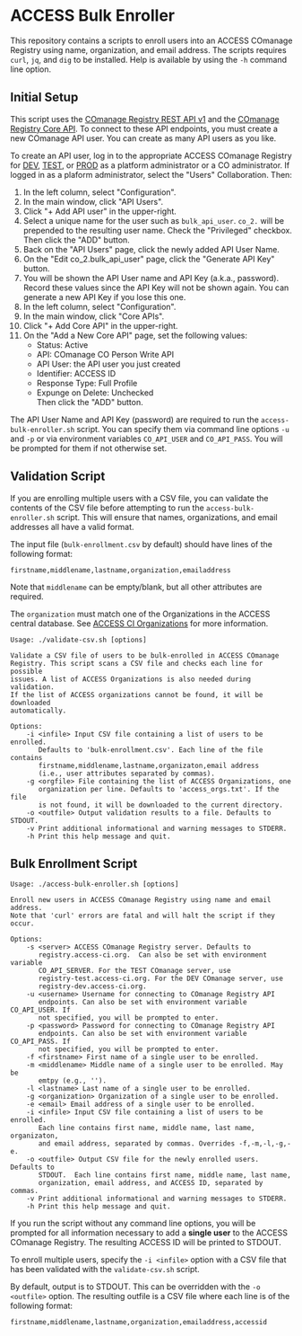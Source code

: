 # ACCESS Bulk Enroller

This repository contains a scripts to enroll users into an ACCESS COmanage
Registry using name, organization, and email address. The scripts
requires `curl`, `jq`, and `dig` to be installed. Help is available by using
the `-h` command line option. 

## Initial Setup

This script uses the [COmanage Registry REST API
v1](https://spaces.at.internet2.edu/display/COmanage/REST+API+v1) and the
[COmanage Registry Core
API](https://spaces.at.internet2.edu/display/COmanage/Core+API). To connect
to these API endpoints, you must create a new COmanage API user. You can
create as many API users as you like. 

To create an API user, log in to the appropriate ACCESS COmanage
Registry for [DEV](https://registry-dev.access-ci.org/),
[TEST](https://registry-test.access-ci.org/), or
[PROD](https://registry.access-ci.org/) as a platform administrator or a CO
administrator. If logged in as a plaform administrator, select the
"Users" Collaboration. Then:

1. In the left column, select "Configuration".
1. In the main window, click "API Users".
1. Click "+ Add API user" in the upper-right.
1. Select a unique name for the user such as `bulk_api_user`. `co_2.`
   will be prepended to the resulting user name. Check the "Privileged"
   checkbox. Then click the "ADD" button.
1. Back on the "API Users" page, click the newly added API User Name.
1. On the "Edit co\_2.bulk\_api\_user" page, click the "Generate API Key"
   button.
1. You will be shown the API User name and API Key (a.k.a., password).
   Record these values since the API Key will not be shown again. You can
   generate a new API Key if you lose this one.
1. In the left column, select "Configuration".
1. In the main window, click "Core APIs".
1. Click "+ Add Core API" in the upper-right.
1. On the "Add a New Core API" page, set the following values:
   - Status: Active
   - API: COmanage CO Person Write API
   - API User: the API user you just created
   - Identifier: ACCESS ID
   - Response Type: Full Profile
   - Expunge on Delete: Unchecked  
   Then click the "ADD" button.

The API User Name and API Key (password) are required to run the
`access-bulk-enroller.sh` script. You can specify them via command line
options `-u` and `-p` or via environment variables `CO_API_USER` and
`CO_API_PASS`. You will be prompted for them if not otherwise set.

## Validation Script

If you are enrolling multiple users with a CSV file, you can validate the
contents of the CSV file before attempting to run the
`access-bulk-enroller.sh` script. This will ensure that names, organizations,
and email addresses all have a valid format.

The input file (`bulk-enrollment.csv` by default) should have lines of the
following format:

```
firstname,middlename,lastname,organization,emailaddress
```

Note that `middlename` can be empty/blank, but all other attributes are
required.

The `organization` must match one of the Organizations in the ACCESS central
database. See [ACCESS CI Organizations](access_orgs.md) for more
information.

```
Usage: ./validate-csv.sh [options]

Validate a CSV file of users to be bulk-enrolled in ACCESS COmanage
Registry. This script scans a CSV file and checks each line for possible
issues. A list of ACCESS Organizations is also needed during validation.
If the list of ACCESS organizations cannot be found, it will be downloaded
automatically.

Options:
    -i <infile> Input CSV file containing a list of users to be enrolled.
       Defaults to 'bulk-enrollment.csv'. Each line of the file contains
       firstname,middlename,lastname,organizaton,email address
       (i.e., user attributes separated by commas).
    -g <orgfile> File containing the list of ACCESS Organizations, one
       organization per line. Defaults to 'access_orgs.txt'. If the file
       is not found, it will be downloaded to the current directory.
    -o <outfile> Output validation results to a file. Defaults to STDOUT.
    -v Print additional informational and warning messages to STDERR.
    -h Print this help message and quit.
```

## Bulk Enrollment Script

```
Usage: ./access-bulk-enroller.sh [options]

Enroll new users in ACCESS COmanage Registry using name and email address.
Note that 'curl' errors are fatal and will halt the script if they occur.

Options:
    -s <server> ACCESS COmanage Registry server. Defaults to
       registry.access-ci.org.  Can also be set with environment variable
       CO_API_SERVER. For the TEST COmanage server, use
       registry-test.access-ci.org. For the DEV COmanage server, use
       registry-dev.access-ci.org.
    -u <username> Username for connecting to COmanage Registry API
       endpoints. Can also be set with environment variable CO_API_USER. If
       not specified, you will be prompted to enter.
    -p <password> Password for connecting to COmanage Registry API
       endpoints. Can also be set with environment variable CO_API_PASS. If
       not specified, you will be prompted to enter.
    -f <firstname> First name of a single user to be enrolled.
    -m <middlename> Middle name of a single user to be enrolled. May be
       emtpy (e.g., '').
    -l <lastname> Last name of a single user to be enrolled.
    -g <organization> Organization of a single user to be enrolled.
    -e <email> Email address of a single user to be enrolled.
    -i <infile> Input CSV file containing a list of users to be enrolled.
       Each line contains first name, middle name, last name, organizaton,
       and email address, separated by commas. Overrides -f,-m,-l,-g,-e.
    -o <outfile> Output CSV file for the newly enrolled users. Defaults to
       STDOUT.  Each line contains first name, middle name, last name,
       organization, email address, and ACCESS ID, separated by commas.
    -v Print additional informational and warning messages to STDERR.
    -h Print this help message and quit.
```

If you run the script without any command line options, you will be prompted
for all information necessary to add a **single user** to the ACCESS COmanage
Registry. The resulting ACCESS ID will be printed to STDOUT.

To enroll multiple users, specify the `-i <infile>` option with a CSV file
that has been validated with the `validate-csv.sh` script.

By default, output is to STDOUT. This can be overridden with the
`-o <outfile>` option. The resulting outfile is a CSV file where each line
is of the following format:

```
firstname,middlename,lastname,organization,emailaddress,accessid
```
